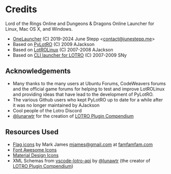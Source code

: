 # Credits

Lord of the Rings Online and Dungeons & Dragons Online
Launcher for Linux, Mac OS X, and Windows.

- [OneLauncher](https://github.com/JuneStepp/OneLauncher)
  (C) 2019-2024 June Stepp \<contact@junestepp.me\>
- Based on [PyLotRO](https://github.com/nwestfal/pylotro)
  (C) 2009 AJackson
- Based on [LotROLinux](https://web.archive.org/web/20120424132519/http://www.lotrolinux.com/)
  (C) 2007-2008 AJackson
- Based on [CLI launcher for LOTRO](https://sny.name/LOTRO/)
  (C) 2007-2009 SNy

## Acknowledgements

- Many thanks to the many users at Ubuntu Forums,
  CodeWeavers forums and the official game forums
  for helping to test and improve LotROLinux and
  providing ideas that have lead to the development
  of PyLotRO.
- The various Github users who kept PyLotRO up to date for a while after it was no longer maintained by AJackson
- Cool people of the Lotro Discord
- [@lunarwtr](https://github.com/lunarwtr) for the creation of [LOTRO Plugin Compendium](https://www.lotrointerface.com/downloads/info663-LOTROPluginCompendium.html)

## Resources Used

- [Flag icons](https://github.com/markjames/famfamfam-flag-icons) by Mark James <mjames@gmail.com> at [famfamfam.com](https://famfamfam.com)
- [Font Awesome Icons](https://fontawesome.com)
- [Material Design Icons](https://fonts.google.com/icons)
- XML Schemas from [vscode-lotro-api](https://github.com/lunarwtr/vscode-lotro-api) by [@lunawtr](https://github.com/lunarwtr) (the creator of [LOTRO Plugin Compendium](https://www.lotrointerface.com/downloads/info663-LOTROPluginCompendium.html))
